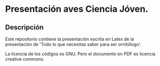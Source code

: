 # Presentación aves Ciencia Jóven.
## Descripción
Este repositorio contiene la presentación
escrita en Latex de la presentación
de 'Todo lo que necesitas saber para ser ornitólogo'.

La licencia de los códigos es GNU.
Pero el documento en PDF es licencia creative commons.


